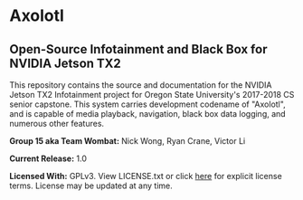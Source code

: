 # Axolotl
## Open-Source Infotainment and Black Box for NVIDIA Jetson TX2

This repository contains the source and documentation for the NVIDIA Jetson TX2 Infotainment project for Oregon State University's 2017-2018 CS senior capstone. This system carries development codename of "Axolotl", and is capable of media playback, navigation, black box data logging, and numerous other features.

__Group 15 aka Team Wombat:__ Nick Wong, Ryan Crane, Victor Li

__Current Release:__ 1.0

__Licensed With:__ GPLv3. View LICENSE.txt or click [here](https://www.gnu.org/licenses/gpl-3.0.en.html) for explicit license terms. License may be updated at any time.

